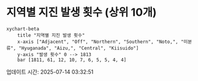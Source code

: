 # 지역별 지진 발생 횟수 (상위 10개)

```mermaid
xychart-beta
    title "지역별 지진 발생 횟수"
    x-axis ["Adjacent", "Off", "Northern", "Southern", "Noto,", "미분류", "Hyuganada", "Aizu,", "Central", "Kiisuido"]
    y-axis "발생 횟수" 0 --> 1813
    bar [1811, 61, 12, 10, 7, 6, 5, 5, 4, 4]
```

업데이트 시간: 2025-07-14 03:32:51
